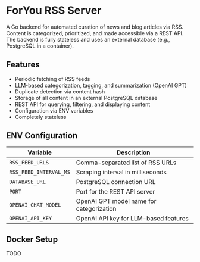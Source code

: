 # ForYou RSS Server

A Go backend for automated curation of news and blog articles via RSS. Content is categorized, prioritized, and made accessible via a REST API. The backend is fully stateless and uses an external database (e.g., PostgreSQL in a container).

## Features

- Periodic fetching of RSS feeds
- LLM-based categorization, tagging, and summarization (OpenAI GPT)
- Duplicate detection via content hash
- Storage of all content in an external PostgreSQL database
- REST API for querying, filtering, and displaying content
- Configuration via ENV variables
- Completely stateless

## ENV Configuration

| Variable               | Description                              |
| ---------------------- | ---------------------------------------- |
| `RSS_FEED_URLS`        | Comma-separated list of RSS URLs         |
| `RSS_FEED_INTERVAL_MS` | Scraping interval in milliseconds        |
| `DATABASE_URL`         | PostgreSQL connection URL                |
| `PORT`                 | Port for the REST API server             |
| `OPENAI_CHAT_MODEL`    | OpenAI GPT model name for categorization |
| `OPENAI_API_KEY`       | OpenAI API key for LLM-based features    |

## Docker Setup

TODO
